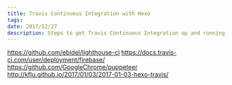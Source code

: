 ```yaml
---
title: Travis Continuous Integration with Hexo
tags:
date: 2017/12/27
description: Steps to get Travis Continuous Integration up and running with my website.
---
```

https://github.com/ebidel/lighthouse-ci
https://docs.travis-ci.com/user/deployment/firebase/
https://github.com/GoogleChrome/puppeteer
http://kflu.github.io/2017/01/03/2017-01-03-hexo-travis/
